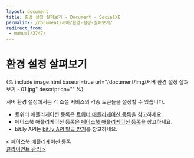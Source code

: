 ```yaml
---
layout: document
title: 환경 설정 살펴보기 - Document - SocialXE
permalink: /document/서버/환경-설정-살펴보기/
redirect_from:
 - manual/3747/
---
```

# 환경 설정 살펴보기

{% include image.html baseurl=true url="/document/img/서버 환경 설정 살펴보기 - 01.jpg" description="" %}

서버 환경 설정에서는 각 소셜 서비스의 각종 토큰들을 설정할 수 있습니다.

- 트위터 애플리케이션 등록은 [트위터 애플리케이션 등록](../트위터-애플리케이션-등록/)을 참고하세요.
- 페이스북 애플리케이션 등록은 [페이스북 애플리케이션 등록](../페이스북-애플리케이션-등록/)을 참고하세요.
- bit.ly API는 [bit.ly API 발급 받기](../../설정/bit.ly-API-발급-받기/)를 참고하세요.

<div class="pull-left">
	<a class="btn btn-default" href="../페이스북-애플리케이션-등록/">< 페이스북 애플리케이션 등록</a>
</div>

<div class="pull-right">
	<a class="btn btn-default" href="../클라이언트-관리/">클라이언트 관리 ></a>
</div>

<script>
	set_pills('toc_6-4');
</script>